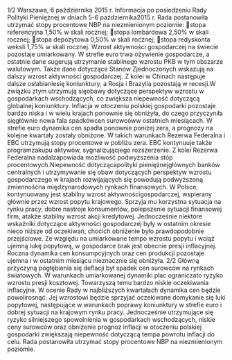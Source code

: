 1/2
Warszawa, 6 października 2015 r.
Informacja po posiedzeniu Rady Polityki Pieniężnej
w dniach 5-6 października2015 r.
Rada postanowiła utrzymać stopy procentowe NBP na niezmienionym poziomie:
stopa referencyjna 1,50% w skali rocznej;
stopa lombardowa 2,50% w skali rocznej;
stopa depozytowa 0,50% w skali rocznej;
stopa redyskonta weksli 1,75% w skali rocznej.
Wzrost aktywności gospodarczej na świecie pozostaje umiarkowany. W strefie euro
trwa ożywienie gospodarcze, a ostatnie dane sugerują utrzymanie stabilnego wzrostu
PKB w tym obszarze walutowym. Także dane dotyczące Stanów Zjednoczonych
wskazują na dalszy wzrost aktywności gospodarczej. Z kolei w Chinach następuje dalsze
osłabianiesię koniunktury, a Rosja i Brazylia pozostają w recesji.W związku ztym
utrzymują sięobawy dotyczące perspektyw wzrostu w gospodarkach wschodzących, co
zwiększa niepewność dotyczącą globalnej koniunktury.
Inflacja w otoczeniu polskiej gospodarki pozostaje bardzo niska i w wielu krajach
ponownie się obniżyła, do czego przyczyniła sięgłównie nowa fala spadkówcen
surowcóww ostatnich miesiącach. W strefie euro dynamika cen spadła ponownie
poniżej zera, a prognozy na kolejne kwartały zostały obniżone.
W takich warunkach Rezerwa Federalna i EBC utrzymują stopy procentowe w
pobliżu zera. EBC kontynuuje także programzakupu aktywów, sygnalizującjego
rozszerzenie. Z kolei Rezerwa Federalna nadalzapowiada możliwość podwyższenia
stóp procentowych.Niepewność dotyczącapolityki pieniężnejgłównych banków
centralnych i utrzymywanie się obaw dotyczących perspektyw wzrostu gospodarczego
w krajach rozwijających się powodują podwyższoną zmiennośćna międzynarodowych
rynkach finansowych.
W Polsce, kontynuowany jest stabilny wzrost aktywnościgospodarczej, wspierany
głównie przez wzrost popytu krajowego. Sprzyja mu korzystna sytuacja na rynku pracy,
dobre nastroje konsumentów, polepszenie sytuacji finansowej firm, atakże stabilny
wzrost akcji kredytowej. Jednocześnie niektóre wskaźniki dotyczące aktywności
gospodarczej były w ostatnim okresie nieco niższe od oczekiwań, choćich obniżenie
było prawdopodobnie przejściowe.
Ze względu na umiarkowane tempo wzrostu popytu i wciąż ujemną lukę popytową,
w gospodarce brak jest obecnie presji inflacyjnej. Roczna dynamika cen konsumpcyjnych
oraz cen produkcji pozostaje ujemna i w ostatnim miesiącu nieznacznie się obniżyła.
2/2
Główną przyczyną pogłębienia się deflacji był spadek cen surowców na rynkach
światowych. W warunkach umiarkowanej dynamiki płac ograniczato ryzyko wzrostu
presji kosztowej. Towarzyszą temu bardzo niskie oczekiwania inflacyjne.
W ocenie Rady w najbliższych kwartałach dynamika cen będzie powolirosnąć. Jej
wzrostowi będzie sprzyjać oczekiwane domykanie się luki popytowej, następujące w
warunkach poprawy koniunktury w strefie euro i dobrej sytuacji na krajowym rynku
pracy. Jednocześnie utrzymujące się ryzyko silniejszego spowolnienia w gospodarkach
wschodzących, niskie ceny surowców oraz obniżenie prognoz inflacji w otoczeniu
polskiej gospodarki zwiększają niepewność dotyczącą tempa powrotu inflacji do celu.
Rada postanowiła utrzymać stopy procentowe NBP na niezmienionym poziomie.
